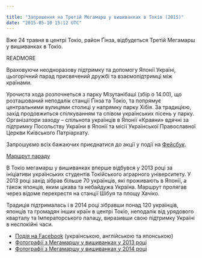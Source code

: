 ```yaml
---

title: "Запрошення на Третій Мегамарш у вишиванках в Токіо (2015)"
date: "2015-05-10 15:12 UTC"
---
```


Вже 24 травня в центрі Токіо, район Ґінза, відбудеться Третій Мегамарш у вишиванках в Токіо.

READMORE

Враховуючи неодноразову підтримку та допомогу Японії Україні, цьогорічний парад присвячений дружбі та взаємопідтримці між країнами.

Урочиста хода розпочнеться з парку Мізутанібаші (збір о 14.00), що розташований неподалік станції Ґінза та Токіо, та попрямує центральними вулицями столиці у напрямку парку Хібія. За традицією, захід продовжиться спілкуванням та співом українських пісень у парку. Організатори заходу – спільнота українців в Японії «Краяни» вдячні за підтримку Посольству України в Японії та місії Української Православної Церкви Київського Патріархату.

Запрошуємо всіх бажаючих приєднатися до акції у події на <a target="_blank" href="https://www.facebook.com/events/1611268485777631/">Фейсбук</a>.

<a target="_blank" href="https://bit.ly/TokyoUkraineParade">Маршрут параду</a>

В Токіо мегамарш у вишиванках вперше відбувся у 2013 році за ініціативи українських студентів Токійського аграрного університету. У 2013 році захід зібрав більше 70 українців, які проживають в Японії, а також японців, яким цікава та небайдужа Україна. Маршрут пролягав через відоме перехрестя на станції Шібуя та площу Хачіко.

Традиція підтрималась і в 2014 році зібравши понад 120 українців, японців та громадян інших країн в центрі Токіо, неподалік від урядового кварталу та Імператорського палацу, виразивши свою підтримку Україні в неспокійні часи.


- <a target="_blank" href="https://www.facebook.com/events/1611268485777631/">Подія на Facebook</a> (українською, англійською та японською)
- <a target="_blank" href="https://japan.mfa.gov.ua/ua/press-center/photos/510-megamarsh-u-vishivankah-vpershe-u-centri-tokio">Фотографії з Мегамаршу у вишиванках у 2013 році</a>
- <a target="_blank" href="https://www.facebook.com/media/set/?set=a.1594354104124193.1073741831.1496798463879758&type=3">Фотографії з Мегамаршу у вишиванках у 2014 році</a>
